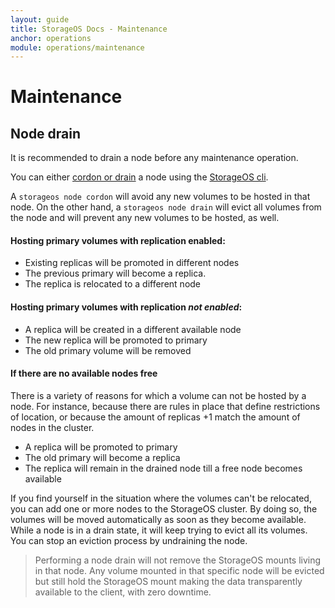 ```yaml
---
layout: guide
title: StorageOS Docs - Maintenance
anchor: operations
module: operations/maintenance
---
```


# Maintenance

## Node drain

It is recommended to drain a node before any maintenance operation.

You can either [cordon or drain](/docs/reference/cli/node) a node using the [StorageOS cli](/docs/reference/cli/index). 

A `storageos node cordon` will avoid any new volumes to be hosted in that node. On the other hand, a `storageos node drain` will evict all volumes from the node and will prevent any new volumes to be hosted, as well.


####  Hosting primary volumes with replication enabled:

- Existing replicas will be promoted in different nodes
- The previous primary will become a replica. 
- The replica is relocated to a different node

#### Hosting primary volumes with replication *not enabled*:

- A replica will be created in a different available node 
- The new replica will be promoted to primary
- The old primary volume will be removed


#### If there are no available nodes free

There is a variety of reasons for which a volume can not be hosted by a node. For instance, because there are rules in place that define restrictions of location, or because the amount of replicas +1 match the amount of nodes in the cluster.

- A replica will be promoted to primary 
- The old primary will become a replica
- The replica will remain in the drained node till a free node becomes available


If you find yourself in the situation where the volumes can't be relocated, you can add one or more nodes to the StorageOS cluster. By doing so, the volumes will be moved automatically as soon as they become available. While a node is in a drain state, it will keep trying to evict all its volumes. 
You can stop an eviction process by undraining the node.

>Performing a node drain will not remove the StorageOS mounts living in that node. 
>Any volume mounted in that specific node will be evicted but still hold the StorageOS mount making the data transparently available to the client, with zero downtime.
